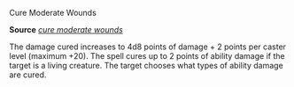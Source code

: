 Cure Moderate Wounds

**Source** [_cure moderate wounds_](spells/cureModerateWounds#_cure-moderate-wounds)

The damage cured increases to 4d8 points of damage + 2 points per caster level (maximum +20). The spell cures up to 2 points of ability damage if the target is a living creature. The target chooses what types of ability damage are cured.

